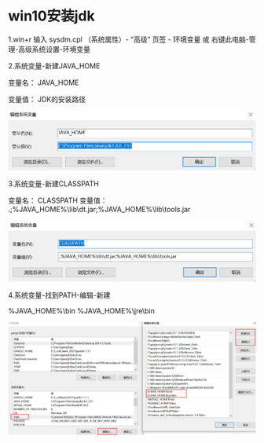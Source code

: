 # win10安装jdk
1.win+r 输入 sysdm.cpl （系统属性）- “高级” 页签 - 环境变量  或  右键此电脑-管理-高级系统设置-环境变量  

2.系统变量-新建JAVA_HOME

变量名： JAVA_HOME

变量值： JDK的安装路径

![系统变量JAVA_HOME.png](image/系统变量JAVA_HOME.png)


3.系统变量-新建CLASSPATH

变量名： CLASSPATH
变量值： .;%JAVA_HOME%\lib\dt.jar;%JAVA_HOME%\lib\tools.jar

![系统变量CLASSPATH.png](image/系统变量CLASSPATH.png)

4.系统变量-找到PATH-编辑-新建

%JAVA_HOME%\bin
%JAVA_HOME%\jre\bin

![img.png](image/系统变量-PATH.png)
